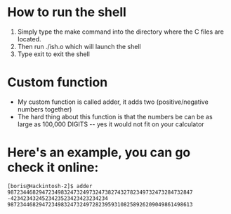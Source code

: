 # How to run the shell
1. Simply type the make command into the directory where the C files are located.
2. Then run ./ish.o which will launch the shell
3. Type exit to exit the shell

# Custom function
- My custom function is called adder, it adds two (positive/negative numbers together)
- The hard thing about this function is that the numbers be can be as large as 100,000 DIGITS -- yes it would not fit on your calculator
    
# Here's an example, you can go check it online:

    [boris@Hackintosh-2]$ adder 98723446829472349832473249732473827432782349732473284732847 -4234234324523423523423423234234
    98723446829472349832473249728239593108258926209049861498613
